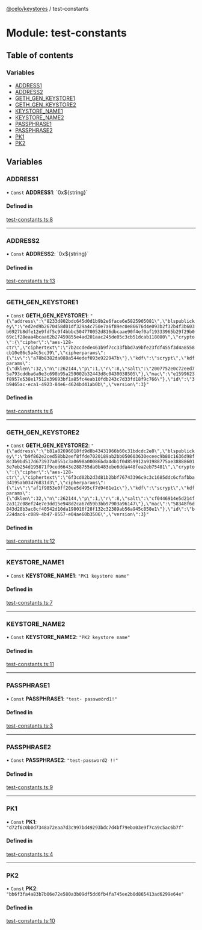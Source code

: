 [@celo/keystores](../README.md) / test-constants

# Module: test-constants

## Table of contents

### Variables

- [ADDRESS1](test_constants.md#address1)
- [ADDRESS2](test_constants.md#address2)
- [GETH\_GEN\_KEYSTORE1](test_constants.md#geth_gen_keystore1)
- [GETH\_GEN\_KEYSTORE2](test_constants.md#geth_gen_keystore2)
- [KEYSTORE\_NAME1](test_constants.md#keystore_name1)
- [KEYSTORE\_NAME2](test_constants.md#keystore_name2)
- [PASSPHRASE1](test_constants.md#passphrase1)
- [PASSPHRASE2](test_constants.md#passphrase2)
- [PK1](test_constants.md#pk1)
- [PK2](test_constants.md#pk2)

## Variables

### ADDRESS1

• `Const` **ADDRESS1**: \`0x$\{string}\`

#### Defined in

[test-constants.ts:8](https://github.com/celo-org/developer-tooling/blob/master/packages/sdk/keystores/src/test-constants.ts#L8)

___

### ADDRESS2

• `Const` **ADDRESS2**: \`0x$\{string}\`

#### Defined in

[test-constants.ts:13](https://github.com/celo-org/developer-tooling/blob/master/packages/sdk/keystores/src/test-constants.ts#L13)

___

### GETH\_GEN\_KEYSTORE1

• `Const` **GETH\_GEN\_KEYSTORE1**: ``"{\"address\":\"8233d802bdc645d0d1b9b2e6face6e5825905081\",\"blspublickey\":\"ed2ed9b2670458d01df329a4c750e7a6f89ec0e86676d4e093b2f32b4f3b603b6927b8dfe12e9fdf5c9f4bbbc504770052d816dbcaae90f4ef0af19333965b29f29b069c1f28eaa4bcaa62b27459855e4ad201aac245de05c3cb51dcab118080\",\"crypto\":{\"cipher\":\"aes-128-ctr\",\"ciphertext\":\"7b2ccdede461b9f7cc33fbbd7a9bfe23fdf455f3d4a8558cb10e86c5a4c5cc39\",\"cipherparams\":{\"iv\":\"a78b8382da088a544edef093e922947b\"},\"kdf\":\"scrypt\",\"kdfparams\":{\"dklen\":32,\"n\":262144,\"p\":1,\"r\":8,\"salt\":\"2007752e0c72eed75a793cddba6a9e3c698b95a259002b32443d8c0430038505\"},\"mac\":\"e1599623f8957e538e17512e39693bf1a85fc4eab10fdb243c7d33fd18f9c766\"},\"id\":\"3b9465ac-eca1-4923-84e6-4624bd41ab0b\",\"version\":3}"``

#### Defined in

[test-constants.ts:6](https://github.com/celo-org/developer-tooling/blob/master/packages/sdk/keystores/src/test-constants.ts#L6)

___

### GETH\_GEN\_KEYSTORE2

• `Const` **GETH\_GEN\_KEYSTORE2**: ``"{\"address\":\"b81a82696018fd9d8b43431966b60c31bdcdc2e8\",\"blspublickey\":\"b9f862e2ced58bb2eef8ffde7020189ab2bb050603630eceec9b80c1636d98f8c3b9bd517d673937a0551c3a0698a00086bda4db1f0d859912a91988775ae388886013e7eb254d195871f9ced6643e288755da0b483ebe6dda448fea2eb75481\",\"crypto\":{\"cipher\":\"aes-128-ctr\",\"ciphertext\":\"6f3cd02b2d3d81b2bbf76743396c9c3c1685ddc6cfafbba34195ab03476831d3\",\"cipherparams\":{\"iv\":\"af1f9853e0ff20ee5d495cf7d9461e1c\"},\"kdf\":\"scrypt\",\"kdfparams\":{\"dklen\":32,\"n\":262144,\"p\":1,\"r\":8,\"salt\":\"cf0446914e5d214f2a312c08ef24e7e3dd15e948d2ca67d59b3bb97903a96147\"},\"mac\":\"58348f6d843d28b3ac8cf40542d10da198016f28f132c32389ab56a945c858e1\"},\"id\":\"b224dac6-c089-4b47-8557-e04ae60b3506\",\"version\":3}"``

#### Defined in

[test-constants.ts:12](https://github.com/celo-org/developer-tooling/blob/master/packages/sdk/keystores/src/test-constants.ts#L12)

___

### KEYSTORE\_NAME1

• `Const` **KEYSTORE\_NAME1**: ``"PK1 keystore name"``

#### Defined in

[test-constants.ts:7](https://github.com/celo-org/developer-tooling/blob/master/packages/sdk/keystores/src/test-constants.ts#L7)

___

### KEYSTORE\_NAME2

• `Const` **KEYSTORE\_NAME2**: ``"PK2 keystore name"``

#### Defined in

[test-constants.ts:11](https://github.com/celo-org/developer-tooling/blob/master/packages/sdk/keystores/src/test-constants.ts#L11)

___

### PASSPHRASE1

• `Const` **PASSPHRASE1**: ``"test- passwøörd1!"``

#### Defined in

[test-constants.ts:3](https://github.com/celo-org/developer-tooling/blob/master/packages/sdk/keystores/src/test-constants.ts#L3)

___

### PASSPHRASE2

• `Const` **PASSPHRASE2**: ``"test-password2 !!"``

#### Defined in

[test-constants.ts:9](https://github.com/celo-org/developer-tooling/blob/master/packages/sdk/keystores/src/test-constants.ts#L9)

___

### PK1

• `Const` **PK1**: ``"d72f6c0b0d7348a72eaa7d3c997bd49293bdc7d4bf79eba03e9f7ca9c5ac6b7f"``

#### Defined in

[test-constants.ts:4](https://github.com/celo-org/developer-tooling/blob/master/packages/sdk/keystores/src/test-constants.ts#L4)

___

### PK2

• `Const` **PK2**: ``"bb6f3fa4a83b7b06e72e580a3b09df5dd6fb4fa745ee2b0d865413ad6299e64e"``

#### Defined in

[test-constants.ts:10](https://github.com/celo-org/developer-tooling/blob/master/packages/sdk/keystores/src/test-constants.ts#L10)
